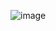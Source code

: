 ![image](https://github.com/barangulmus/Entity/assets/149194958/ad008b3d-c9c2-43ad-8782-9152b4f956c8)
